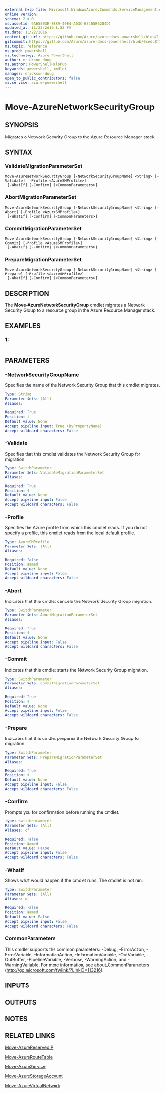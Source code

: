```yaml
---
external help file: Microsoft.WindowsAzure.Commands.ServiceManagement.dll-Help.xml
online version: 
schema: 2.0.0
ms.assetid: 9A65503E-E889-40E4-A03C-67465B6284D1
updated_at: 11/22/2016 8:52 PM
ms.date: 11/22/2016
content_git_url: https://github.com/Azure/azure-docs-powershell/blob/live/azureps-cmdlets-docs/ServiceManagement/Azure.Service/v3.0.0/Move-AzureNetworkSecurityGroup.md
gitcommit: https://github.com/Azure/azure-docs-powershell/blob/0cedc8f73bc96cf5ac4c69144e17b3de601fd3cc/azureps-cmdlets-docs/ServiceManagement/Azure.Service/v3.0.0/Move-AzureNetworkSecurityGroup.md
ms.topic: reference
ms.prod: powershell
ms.technology: Azure PowerShell
author: erickson-doug
ms.author: PowerShellHelpPub
keywords: powershell, cmdlet
manager: erickson-doug
open_to_public_contributors: false
ms.service: azure-powershell
---
```


# Move-AzureNetworkSecurityGroup

## SYNOPSIS
Migrates a Network Security Group to the Azure Resource Manager stack.

## SYNTAX

### ValidateMigrationParameterSet
```
Move-AzureNetworkSecurityGroup [-NetworkSecurityGroupName] <String> [-Validate] [-Profile <AzureSMProfile>]
 [-WhatIf] [-Confirm] [<CommonParameters>]
```

### AbortMigrationParameterSet
```
Move-AzureNetworkSecurityGroup [-NetworkSecurityGroupName] <String> [-Abort] [-Profile <AzureSMProfile>]
 [-WhatIf] [-Confirm] [<CommonParameters>]
```

### CommitMigrationParameterSet
```
Move-AzureNetworkSecurityGroup [-NetworkSecurityGroupName] <String> [-Commit] [-Profile <AzureSMProfile>]
 [-WhatIf] [-Confirm] [<CommonParameters>]
```

### PrepareMigrationParameterSet
```
Move-AzureNetworkSecurityGroup [-NetworkSecurityGroupName] <String> [-Prepare] [-Profile <AzureSMProfile>]
 [-WhatIf] [-Confirm] [<CommonParameters>]
```

## DESCRIPTION
The **Move-AzureNetworkSecurityGroup** cmdlet migrates a Network Security Group to a resource group in the Azure Resource Manager stack.

## EXAMPLES

### 1:
```

```

## PARAMETERS

### -NetworkSecurityGroupName
Specifies the name of the Network Security Group that this cmdlet migrates.

```yaml
Type: String
Parameter Sets: (All)
Aliases: 

Required: True
Position: 1
Default value: None
Accept pipeline input: True (ByPropertyName)
Accept wildcard characters: False
```

### -Validate
Specifies that this cmdlet validates the Network Security Group for migration.

```yaml
Type: SwitchParameter
Parameter Sets: ValidateMigrationParameterSet
Aliases: 

Required: True
Position: 0
Default value: None
Accept pipeline input: False
Accept wildcard characters: False
```

### -Profile
Specifies the Azure profile from which this cmdlet reads.
If you do not specify a profile, this cmdlet reads from the local default profile.

```yaml
Type: AzureSMProfile
Parameter Sets: (All)
Aliases: 

Required: False
Position: Named
Default value: None
Accept pipeline input: False
Accept wildcard characters: False
```

### -Abort
Indicates that this cmdlet cancels the Network Security Group migration.

```yaml
Type: SwitchParameter
Parameter Sets: AbortMigrationParameterSet
Aliases: 

Required: True
Position: 0
Default value: None
Accept pipeline input: False
Accept wildcard characters: False
```

### -Commit
Indicates that this cmdlet starts the Network Security Group migration.

```yaml
Type: SwitchParameter
Parameter Sets: CommitMigrationParameterSet
Aliases: 

Required: True
Position: 0
Default value: None
Accept pipeline input: False
Accept wildcard characters: False
```

### -Prepare
Indicates that this cmdlet prepares the Network Security Group for migration.

```yaml
Type: SwitchParameter
Parameter Sets: PrepareMigrationParameterSet
Aliases: 

Required: True
Position: 0
Default value: None
Accept pipeline input: False
Accept wildcard characters: False
```

### -Confirm
Prompts you for confirmation before running the cmdlet.

```yaml
Type: SwitchParameter
Parameter Sets: (All)
Aliases: cf

Required: False
Position: Named
Default value: False
Accept pipeline input: False
Accept wildcard characters: False
```

### -WhatIf
Shows what would happen if the cmdlet runs.
The cmdlet is not run.

```yaml
Type: SwitchParameter
Parameter Sets: (All)
Aliases: wi

Required: False
Position: Named
Default value: False
Accept pipeline input: False
Accept wildcard characters: False
```

### CommonParameters
This cmdlet supports the common parameters: -Debug, -ErrorAction, -ErrorVariable, -InformationAction, -InformationVariable, -OutVariable, -OutBuffer, -PipelineVariable, -Verbose, -WarningAction, and -WarningVariable. For more information, see about_CommonParameters (http://go.microsoft.com/fwlink/?LinkID=113216).

## INPUTS

## OUTPUTS

## NOTES

## RELATED LINKS

[Move-AzureReservedIP](xref:ServiceManagement/Azure.Service/v3.0.0/Move-AzureReservedIP.md)

[Move-AzureRouteTable](xref:ServiceManagement/Azure.Service/v3.0.0/Move-AzureRouteTable.md)

[Move-AzureService](xref:ServiceManagement/Azure.Service/v3.0.0/Move-AzureService.md)

[Move-AzureStorageAccount](xref:ServiceManagement/Azure.Service/v3.0.0/Move-AzureStorageAccount.md)

[Move-AzureVirtualNetwork](xref:ServiceManagement/Azure.Service/v3.0.0/Move-AzureVirtualNetwork.md)


